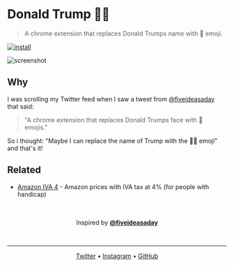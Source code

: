 # Donald Trump :poop:🎺
> A chrome extension that replaces Donald Trumps name with :poop: emoji.

[![install](https://user-images.githubusercontent.com/16429579/35694091-755c317c-0780-11e8-8e4f-15310defe9ad.png)](https://chrome.google.com/webstore/detail/donald-trump-poop/ihhgoohghbibomklbaebogoffiolfjne)

![screenshot](https://user-images.githubusercontent.com/16429579/35693294-0de703ac-077e-11e8-89b2-216001abc3bf.png)


## Why
I was scrolling my Twitter feed when I saw a tweet from [@fiveideasaday][5ideas] that said:
> "A chrome extension that replaces Donald Trumps face with :poop: emojis."

So i thought: "Maybe I can replace the name of Trump with the :poop:🎺 emoji" and that's it!

## Related
- [Amazon IVA 4](iva4) - Amazon prices with IVA tax at 4% (for people with handicap)


<p align="center">
    <br/> <br/>
	Inspired by <b><a href="https://twitter.com/fiveideasaday" target="_blank">@fiveideasaday</a></b>
</p>
<br/>
<hr>
<p align="center">
	<a target="_blank" href="https://twitter.com/rawnlydev">Twitter</a> • <a target="_blank" href="https://instagram.com/fede.vitale">Instagram</a>  • <a target="_blank" href="https://github.com/rawnly">GitHub</a> 
</p>


[5ideas]: https://twitter.com/fiveideasaday
[iva4]: https://github.com/rawnly/amazon-iva-4
